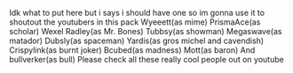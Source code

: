 Idk what to put here but i says i should have one so im gonna use it to shoutout the youtubers in this pack
Wyeeett(as mime)
PrismaAce(as scholar)
Wexel Radley(as Mr. Bones)
Tubbsy(as showman)
Megaswave(as matador)
Dubsly(as spaceman)
Yardis(as gros michel and cavendish)
Crispylink(as burnt joker)
Bcubed(as madness)
Mott(as baron)
And bullverker(as bull)
Please check all these really cool people out on youtube
